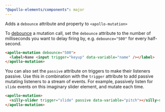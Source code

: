 ```yaml
---
"@apollo-elements/components": major
---
```


Adds a `debounce` attribute and property to `<apollo-mutation>`

To [debounce](https://www.freecodecamp.org/news/javascript-debounce-example/) a mutation call, set the `debounce` attribute to the number of milliseconds you want to delay firing by, e.g. `debounce="500"` for every half-second.

```html
<apollo-mutation debounce="500">
  <label>Name <input trigger="keyup" data-variable="name" /></label>
</apollo-mutation>
```

You can also set the `passive` attribute on triggers to make their listeners passive. Use this in combination with the `trigger` attribute to add passive mutating listeners to a stream of events. For example, passively listen for `slide` events on this imaginary slider element, and mutate each time.

```html
<apollo-mutation>
  <silly-slider trigger="slide" passive data-variable="pitch"></silly-slider>
</apollo-mutation>
```
